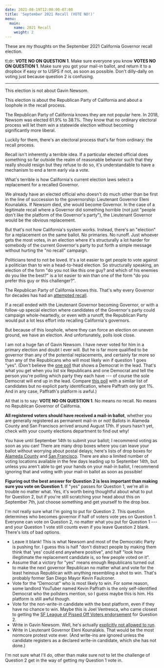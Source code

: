 ```yaml
---
date: 2021-08-19T12:00:00-07:00
title: 'September 2021 Recall (VOTE NO!)'
menu:
  main:
    name: 2021 Recall
    weight: 2
---
```


These are my thoughts on the September 2021 California Governor recall election.

tl;dr: **VOTE NO ON QUESTION 1**. Make sure everyone you know **VOTES NO ON QUESTION 1**. Make sure you got your mail-in ballot, and return it to a dropbox if easy or to USPS if not, as soon as possible. Don't dilly-dally on voting just because question 2 is confusing.

---

This election is not about Gavin Newsom.

This election is about the Republican Party of California and about a loophole in the recall process.

The Republican Party of California knows they are not popular here. In 2018, Newsom was elected 61.9% to 38.1%. They know that no ordinary electoral process will let them win a statewide election without becoming significantly more liberal.

Luckily for them, there's an electoral process that's far from ordinary: the recall process.

Recall isn't inherently a terrible idea. If a particular elected official does something so far outside the realm of reasonable behavior such that they really should resign but they refuse to do so, it's understandable to have a mechanism to end a term early via a vote.

What's terrible is how California's current election laws select a replacement for a recalled Governor.

We already have an elected official who doesn't do much other than be first in the line of succession to the governorship: Lieutenant Governor Eleni Kounalakis. If Newsom died, she would become Governor. In the case of a legitimate recall where a Governor did something horrible (not just "people don't like the platform of the Governor's party"), the Lieutenant Governor would be the obvious replacement.

But that's not how California's system works. Instead, there's an "election" for a replacement on the same ballot.  No primaries.  No runoff. Just whoever gets the most votes, in an election where it's structurally a lot harder for somebody of the current Governor's party to put forth a simple message without hurting the "no recall" campaign.

Politicians tend to not be loved. It's a lot easier to get people to vote against a politician than to win a head-to-head election. So structurally speaking, an election of the form "do you not like this one guy? and which of his enemies do you like the best?" is a lot easier to win than one of the form "do you prefer this guy or this challenger?".

The Republican Party of California knows this. That's why every Governor for decades has had an [attempted recall](https://www.sos.ca.gov/elections/recalls/complete-list-recall-attempts).

If a recall ended with the Lieutenant Governor becoming Governor, or with a follow-up special election where candidates of the Governor's party could campaign whole-heartedly, or even with a runoff, the Republican Party would put a lot less effort into recalling California's governors.

But because of this loophole, where they can force an election on uneven ground, we have an election. And unfortunately, polls look close.

I am not a huge fan of Gavin Newsom. I have never voted for him in a primary election and doubt I ever will. But he is far more qualified to be governor than any of the potential replacements, and certainly far more so than any of the Republicans who will most likely win if question 1 goes "yes". (Don't believe the [one poll](https://www.surveyusa.com/client/PollReport.aspx?g=36cdcb0b-7cfa-4b55-8704-d1f02a9fe6e5) that shows a Democrat in the lead. That's what you get when you list six Republicans and one Democrat and tell the person you're polling which party they each have --- of course the sole Democrat will end up in the lead. Compare [this poll](https://emersonpolling.reportablenews.com/pr/newsom-clings-to-lead-in-recall-while-crime-becomes-a-top-issue-for-ca-voters) with a similar list of candidates but no explicit party identification, where Paffrath only got 1%. And in any case, Paffrath's platform is awful.)

All that is to say: **VOTE NO ON QUESTION 1**.  No means no recall. No means no Republican Governor of California.

**All registered voters should have received a mail-in ballot**, whether you are generally registered as permanent mail-in or not! Ballots in Alameda County and San Francisco arrived around August 17th. If yours hasn't yet, check with your county elections department to find out why!

You have until September 14th to submit your ballot; I recommend voting as soon as you can! There are many drop boxes where you can leave your ballot without worrying about postal delays; here's lists of drop boxes for [Alameda County](https://www.acgov.org/rovapps/maps/ballotdropbox_map.htm) and [San Francisco](https://sfelections.sfgov.org/official-ballot-drop-stations). There are also a limited number of voting locations available in the few days leading up to September 14th, but unless you aren't able to get your hands on your mail-in ballot, I recommend ignoring that and voting with your mail-in ballot as soon as possible!

**Figuring out the best answer for Question 2 is less important than making sure you vote on Question 1**. If "yes" passes for Question 1, we're all in trouble no matter what. Yes, it's worth being thoughtful about what to put for Question 2, but if you're still scratching your head about this on September 7th, just choose something and get yourself to the drop box.

I'm not really sure what I'm going to put for Question 2. This question determines who becomes governor if half of voters vote yes on Question 1. Everyone can vote on Question 2, no matter what you put for Question 1 --- and your Question 1 vote still counts even if you leave Question 2 blank.  There's lots of bad options.

- Leave it blank! This is what Newsom and most of the Democratic Party is pushing for. I guess this is half "don't distract people by making them think that 'yes' could end anywhere positive", and half "look how illegitimate the replacement candidate is, so few people voted on it".
- Assume that a victory for "yes" means enough Republicans turned out to make the next governor Republican no matter what and vote for the least heinous Republican with anything resembling a shot to win. That's probably former San Diego Mayor Kevin Faulconer.
- Vote for the "Democrat" who is most likely to win. For some reason, some landlord YouTuber named Kevin Paffrath is the only self-identified Democrat who the pollsters mention, so I guess maybe this is him. His platform is still awful though.
- Vote for the non-write-in candidate with the best platform, even if they have no chance to win. Maybe this is Joel Ventresca, who came closest to getting the [SF League of Pissed Off Voters endorsement](https://www.theleaguesf.org/sep_2021) for Question 2.
- Write in Gavin Newsom. Well, he's actually [explicitly not allowed to run](https://codes.findlaw.com/ca/elections-code/elec-sect-11381.html).
- Write in Lieutenant Governor Eleni Kounalakis. That would be the most normcore protest vote ever. (And write-ins are ignored unless the candidate registers as a declared write-in candidate, which she has not done.)

I'm not sure what I'll do, other than make sure not to let the challenge of Question 2 get in the way of getting my Question 1 vote in.
